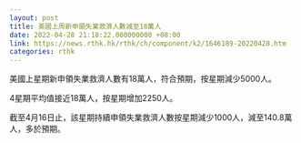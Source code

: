 ```yaml
---
layout: post
title: 美國上周新申領失業救濟人數減至18萬人
date: 2022-04-28 21:18:22.000000000 +08:00
link: https://news.rthk.hk/rthk/ch/component/k2/1646189-20220428.htm
categories: rthk
---
```


美國上星期新申領失業救濟人數有18萬人，符合預期，按星期減少5000人。

4星期平均值接近18萬人，按星期增加2250人。

截至4月16日止，該星期持續申領失業救濟人數按星期減少1000人，減至140.8萬人，多於預期。
